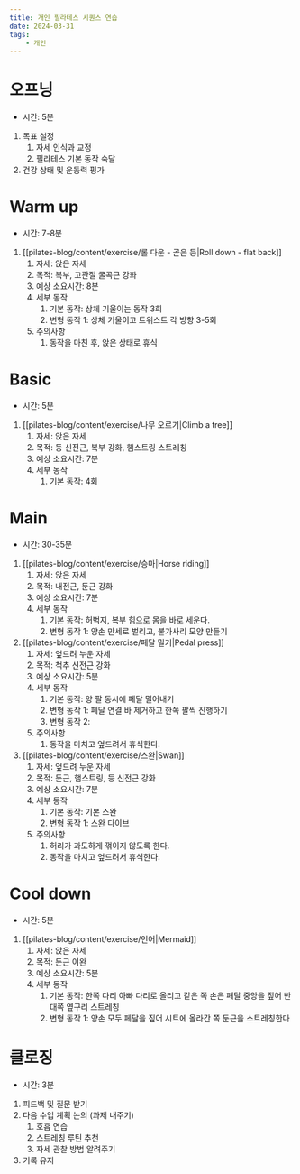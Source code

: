 ```yaml
---
title: 개인 필라테스 시퀀스 연습
date: 2024-03-31
tags:
    - 개인
---
```


# 오프닝
- 시간: 5분
1. 목표 설정
    1. 자세 인식과 교정
    2. 필라테스 기본 동작 숙달
2. 건강 상태 및 운동력 평가

# Warm up
- 시간: 7-8분

1. [[pilates-blog/content/exercise/롤 다운 - 곧은 등|Roll down - flat back]]
    1. 자세: 앉은 자세
    2. 목적: 복부, 고관절 굴곡근 강화
    3. 예상 소요시간: 8분
    4. 세부 동작
        1. 기본 동작: 상체 기울이는 동작 3회
        2. 변형 동작 1: 상체 기울이고 트위스트 각 방향 3-5회
    5. 주의사항
        1. 동작을 마친 후, 앉은 상태로 휴식

# Basic
- 시간: 5분

1. [[pilates-blog/content/exercise/나무 오르기|Climb a tree]]
    1. 자세: 앉은 자세
    2. 목적: 등 신전근, 복부 강화, 햄스트링 스트레칭
    3. 예상 소요시간: 7분
    4. 세부 동작
        1. 기본 동작: 4회

# Main
- 시간: 30-35분

1. [[pilates-blog/content/exercise/승마|Horse riding]]
    1. 자세: 앉은 자세
    2. 목적: 내전근, 둔근 강화
    3. 예상 소요시간: 7분
    4. 세부 동작
        1. 기본 동작: 허벅지, 복부 힘으로 몸을 바로 세운다.
        2. 변형 동작 1: 양손 만세로 벌리고, 불가사리 모양 만들기
2. [[pilates-blog/content/exercise/페달 밀기|Pedal press]]
    1. 자세: 엎드려 누운 자세
    2. 목적: 척추 신전근 강화
    3. 예상 소요시간: 5분
    4. 세부 동작
        1. 기본 동작: 양 팔 동시에 페달 밀어내기
        2. 변형 동작 1: 페달 연결 바 제거하고 한쪽 팔씩 진행하기
        3. 변형 동작 2:
    5. 주의사항
        1. 동작을 마치고 엎드려서 휴식한다.
3. [[pilates-blog/content/exercise/스완|Swan]]
    1. 자세: 엎드려 누운 자세
    2. 목적: 둔근, 햄스트링, 등 신전근 강화
    3. 예상 소요시간: 7분
    4. 세부 동작
        1. 기본 동작: 기본 스완
        2. 변형 동작 1: 스완 다이브
    5. 주의사항
        1. 허리가 과도하게 꺾이지 않도록 한다.
        2. 동작을 마치고 엎드려서 휴식한다.

# Cool down

- 시간: 5분

1. [[pilates-blog/content/exercise/인어|Mermaid]]
    1. 자세: 앉은 자세
    2. 목적: 둔근 이완
    3. 예상 소요시간: 5분
    4. 세부 동작
        1. 기본 동작: 한쪽 다리 아빠 다리로 올리고 같은 쪽 손은 페달 중앙을 짚어 반대쪽 옆구리 스트레칭
        2. 변형 동작 1: 양손 모두 페달을 짚어 시트에 올라간 쪽 둔근을 스트레칭한다


# 클로징

- 시간: 3분
1. 피드백 및 질문 받기
2. 다음 수업 계획 논의 (과제 내주기)
    1. 호흡 연습
    2. 스트레칭 루틴 추천
    3. 자세 관찰 방법 알려주기
3. 기록 유지